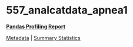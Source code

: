 # 557_analcatdata_apnea1

[**Pandas Profiling Report**](../docs_sources/profile/557_analcatdata_apnea1.html)

[Metadata](metadata.yaml) | [Summary Statistics](summary_stats.csv)


